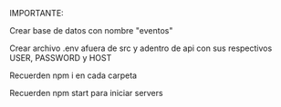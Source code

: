 <p>IMPORTANTE:</p>
<p>Crear base de datos con nombre "eventos"</p>
<p>Crear archivo .env afuera de src y adentro de api con sus respectivos USER, PASSWORD y HOST</p>
<p>Recuerden npm i en cada carpeta</p>
<p>Recuerden npm start para iniciar servers</p>
